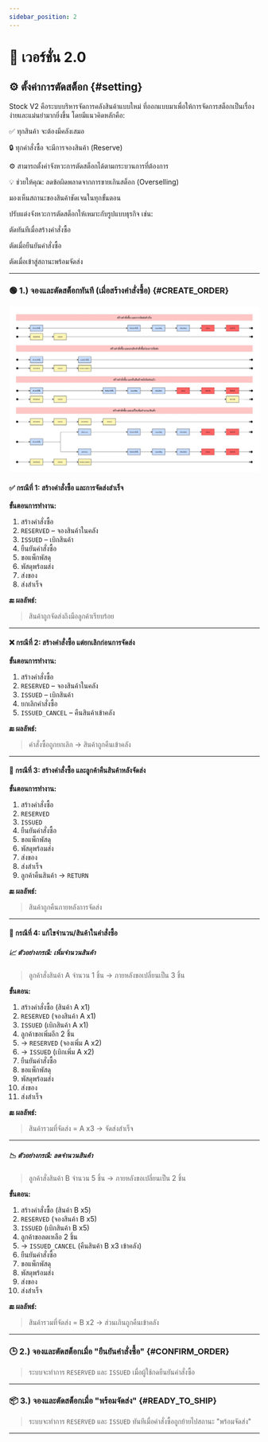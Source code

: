 ```yaml
---
sidebar_position: 2
---
```


# 🚀 เวอร์ชั่น 2.0

## ⚙️ ตั้งค่าการตัดสต็อก {#setting}
Stock V2 คือระบบบริหารจัดการคลังสินค้าแบบใหม่ ที่ออกแบบมาเพื่อให้การจัดการสต็อกเป็นเรื่องง่ายและแม่นยำมากยิ่งขึ้น โดยมีแนวคิดหลักคือ:

✅ ทุกสินค้า จะต้องมีคลังเสมอ

🔒 ทุกคำสั่งซื้อ จะมีการจองสินค้า (Reserve)

⚙️ สามารถตั้งค่าจังหวะการตัดสต็อกได้ตามกระบวนการที่ต้องการ

💡 ช่วยให้คุณ:
ลดข้อผิดพลาดจากการขายเกินสต็อก (Overselling)

มองเห็นสถานะของสินค้าชัดเจนในทุกขั้นตอน

ปรับแต่งจังหวะการตัดสต็อกให้เหมาะกับรูปแบบธุรกิจ เช่น:

ตัดทันทีเมื่อสร้างคำสั่งซื้อ

ตัดเมื่อยืนยันคำสั่งซื้อ

ตัดเมื่อเข้าสู่สถานะพร้อมจัดส่ง

---

### 🟢 1.) จองและตัดสต็อกทันที (เมื่อสร้างคำสั่งซื้อ) {#CREATE_ORDER}

![STOCK_CREATE_ORDER_PROCESS](./img/stockIssueOnCreateOrder.jpg)

#### ✅ กรณีที่ 1: สร้างคำสั่งซื้อ และการจัดส่งสำเร็จ

**ขั้นตอนการทำงาน:**
1. สร้างคำสั่งซื้อ  
2. `RESERVED` – จองสินค้าในคลัง  
3. `ISSUED` – เบิกสินค้า  
4. ยืนยันคำสั่งซื้อ  
5. ขอแพ็กพัสดุ  
6. พัสดุพร้อมส่ง  
7. ส่งของ  
8. ส่งสำเร็จ  

**🔚 ผลลัพธ์:**  
> สินค้าถูกจัดส่งถึงมือลูกค้าเรียบร้อย

---

#### ❌ กรณีที่ 2: สร้างคำสั่งซื้อ แต่ยกเลิกก่อนการจัดส่ง

**ขั้นตอนการทำงาน:**
1. สร้างคำสั่งซื้อ  
2. `RESERVED` – จองสินค้าในคลัง  
3. `ISSUED` – เบิกสินค้า  
4. ยกเลิกคำสั่งซื้อ  
5. `ISSUED_CANCEL` – คืนสินค้าเข้าคลัง  

**🔚 ผลลัพธ์:**  
> คำสั่งซื้อถูกยกเลิก → สินค้าถูกคืนเข้าคลัง

---

#### 🔁 กรณีที่ 3: สร้างคำสั่งซื้อ และลูกค้าคืนสินค้าหลังจัดส่ง

**ขั้นตอนการทำงาน:**
1. สร้างคำสั่งซื้อ  
2. `RESERVED`  
3. `ISSUED`  
4. ยืนยันคำสั่งซื้อ  
5. ขอแพ็กพัสดุ  
6. พัสดุพร้อมส่ง  
7. ส่งของ  
8. ส่งสำเร็จ  
9. ลูกค้าคืนสินค้า → `RETURN`  

**🔚 ผลลัพธ์:**  
> สินค้าถูกคืนภายหลังการจัดส่ง

---

#### 🔄 กรณีที่ 4: แก้ไขจำนวน/สินค้าในคำสั่งซื้อ

##### 📈 ตัวอย่างกรณี: เพิ่มจำนวนสินค้า  
> ลูกค้าสั่งสินค้า A จำนวน 1 ชิ้น → ภายหลังขอเปลี่ยนเป็น 3 ชิ้น

**ขั้นตอน:**
1. สร้างคำสั่งซื้อ (สินค้า A x1)  
2. `RESERVED` (จองสินค้า A x1)  
3. `ISSUED` (เบิกสินค้า A x1)  
4. ลูกค้าขอเพิ่มอีก 2 ชิ้น  
5. → `RESERVED` (จองเพิ่ม A x2)  
6. → `ISSUED` (เบิกเพิ่ม A x2)  
7. ยืนยันคำสั่งซื้อ  
8. ขอแพ็กพัสดุ  
9. พัสดุพร้อมส่ง  
10. ส่งของ  
11. ส่งสำเร็จ  

**🔚 ผลลัพธ์:**  
> สินค้ารวมที่จัดส่ง = A x3 → จัดส่งสำเร็จ

---

##### 📉 ตัวอย่างกรณี: ลดจำนวนสินค้า  
> ลูกค้าสั่งสินค้า B จำนวน 5 ชิ้น → ภายหลังขอเปลี่ยนเป็น 2 ชิ้น

**ขั้นตอน:**
1. สร้างคำสั่งซื้อ (สินค้า B x5)  
2. `RESERVED` (จองสินค้า B x5)  
3. `ISSUED` (เบิกสินค้า B x5)  
4. ลูกค้าขอลดเหลือ 2 ชิ้น  
5. → `ISSUED_CANCEL` (คืนสินค้า B x3 เข้าคลัง)  
6. ยืนยันคำสั่งซื้อ  
7. ขอแพ็กพัสดุ  
8. พัสดุพร้อมส่ง  
9. ส่งของ  
10. ส่งสำเร็จ  

**🔚 ผลลัพธ์:**  
> สินค้ารวมที่จัดส่ง = B x2 → ส่วนเกินถูกคืนเข้าคลัง


---

### 🕒 2.) จองและตัดสต็อกเมื่อ "ยืนยันคำสั่งซื้อ" {#CONFIRM_ORDER}

> ระบบจะทำการ `RESERVED` และ `ISSUED` เมื่อผู้ใช้กดยืนยันคำสั่งซื้อ

---

### 📦 3.) จองและตัดสต็อกเมื่อ "พร้อมจัดส่ง" {#READY_TO_SHIP}

> ระบบจะทำการ `RESERVED` และ `ISSUED` ทันทีเมื่อคำสั่งซื้อถูกย้ายไปสถานะ "พร้อมจัดส่ง"

---
